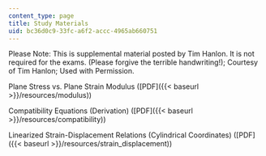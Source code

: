 ```yaml
---
content_type: page
title: Study Materials
uid: bc36d0c9-33fc-a6f2-accc-4965ab660751
---
```


Please Note: This is supplemental material posted by Tim Hanlon. It is not required for the exams. (Please forgive the terrible handwriting!); Courtesy of Tim Hanlon; Used with Permission.

Plane Stress vs. Plane Strain Modulus ([PDF]({{< baseurl >}}/resources/modulus))

Compatibility Equations (Derivation) ([PDF]({{< baseurl >}}/resources/compatibility))

Linearized Strain-Displacement Relations (Cylindrical Coordinates) ([PDF]({{< baseurl >}}/resources/strain_displacement))